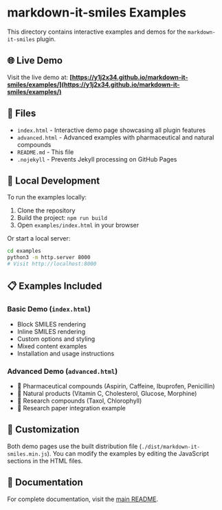 # markdown-it-smiles Examples

This directory contains interactive examples and demos for the `markdown-it-smiles` plugin.

## 🌐 Live Demo

Visit the live demo at: **[https://y1j2x34.github.io/markdown-it-smiles/examples/](https://y1j2x34.github.io/markdown-it-smiles/examples/)**

## 📁 Files

- `index.html` - Interactive demo page showcasing all plugin features
- `advanced.html` - Advanced examples with pharmaceutical and natural compounds
- `README.md` - This file
- `.nojekyll` - Prevents Jekyll processing on GitHub Pages

## 🚀 Local Development

To run the examples locally:

1. Clone the repository
2. Build the project: `npm run build`
3. Open `examples/index.html` in your browser

Or start a local server:
```bash
cd examples
python3 -m http.server 8000
# Visit http://localhost:8000
```

## 📋 Examples Included

### Basic Demo (`index.html`)
- Block SMILES rendering
- Inline SMILES rendering
- Custom options and styling
- Mixed content examples
- Installation and usage instructions

### Advanced Demo (`advanced.html`)
- 🧬 Pharmaceutical compounds (Aspirin, Caffeine, Ibuprofen, Penicillin)
- 🌿 Natural products (Vitamin C, Cholesterol, Glucose, Morphine)
- 🔬 Research compounds (Taxol, Chlorophyll)
- 📝 Research paper integration example

## 🔧 Customization

Both demo pages use the built distribution file (`./dist/markdown-it-smiles.min.js`). You can modify the examples by editing the JavaScript sections in the HTML files.

## 📖 Documentation

For complete documentation, visit the [main README](../README.md). 